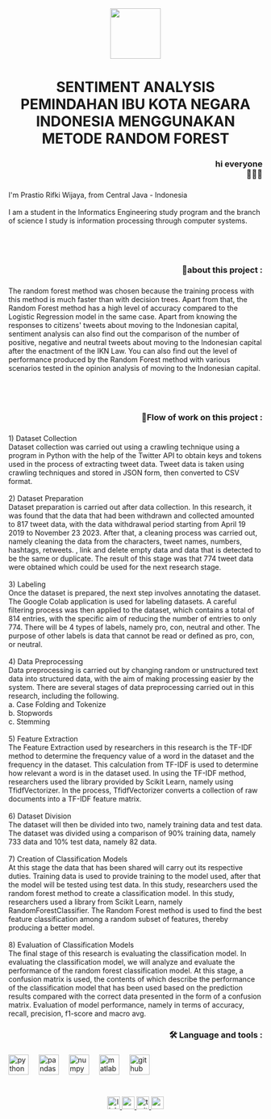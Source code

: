 <div align="center">
  <img height="100" src="https://upload.wikimedia.org/wikipedia/commons/9/95/Twitter_new_X_logo.png"  />
</div>

###

<h1 align="center">SENTIMENT ANALYSIS PEMINDAHAN IBU KOTA NEGARA INDONESIA MENGGUNAKAN METODE RANDOM FOREST</h1>

###

<h3 align="right">hi everyone<br>👋🏼😁</h3>

###

<p align="left">I'm Prastio Rifki Wijaya, from Central Java - Indonesia<br><br>I am a student in the Informatics Engineering study program and the branch of science I study is information processing through computer systems.</p>

###

<br clear="both">

<h1 align="center"></h1>

###

<h3 align="right">🎯about this project :</h3>

###

<p align="left">The random forest method was chosen because the training process with this method is much faster than with decision trees. Apart from that, the Random Forest method has a high level of accuracy compared to the Logistic Regression model in the same case. Apart from knowing the responses to citizens' tweets about moving to the Indonesian capital, sentiment analysis can also find out the comparison of the number of positive, negative and neutral tweets about moving to the Indonesian capital after the enactment of the IKN Law. You can also find out the level of performance produced by the Random Forest method with various scenarios tested in the opinion analysis of moving to the Indonesian capital.</p>

###

<br clear="both">

<h1 align="center"></h1>

###

<h3 align="right">🧭Flow of work on this project :</h3>

###

<p align="left">1) Dataset Collection<br>Dataset collection was carried out using a crawling technique using a program in Python with the help of the Twitter API to obtain keys and tokens used in the process of extracting tweet data. Tweet data is taken using crawling techniques and stored in JSON form, then converted to CSV format.<br><br>2) Dataset Preparation<br>Dataset preparation is carried out after data collection. In this research, it was found that the data that had been withdrawn and collected amounted to 817 tweet data, with the data withdrawal period starting from April 19 2019 to November 23 2023. After that, a cleaning process was carried out, namely cleaning the data from the characters, tweet names, numbers, hashtags, retweets. , link and delete empty data and data that is detected to be the same or duplicate. The result of this stage was that 774 tweet data were obtained which could be used for the next research stage.<br><br>3) Labeling<br>Once the dataset is prepared, the next step involves annotating the dataset. The Google Colab application is used for labeling datasets. A careful filtering process was then applied to the dataset, which contains a total of 814 entries, with the specific aim of reducing the number of entries to only 774. There will be 4 types of labels, namely pro, con, neutral and other. The purpose of other labels is data that cannot be read or defined as pro, con, or neutral.<br><br>4) Data Preprocessing<br>Data preprocessing is carried out by changing random or unstructured text data into structured data, with the aim of making processing easier by the system. There are several stages of data preprocessing carried out in this research, including the following.<br>a. Case Folding and Tokenize<br>b. Stopwords<br>c. Stemming<br><br>5) Feature Extraction<br>The Feature Extraction used by researchers in this research is the TF-IDF method to determine the frequency value of a word in the dataset and the frequency in the dataset. This calculation from TF-IDF is used to determine how relevant a word is in the dataset used. In using the TF-IDF method, researchers used the library provided by Scikit Learn, namely using TfidfVectorizer. In the process, TfidfVectorizer converts a collection of raw documents into a TF-IDF feature matrix.<br><br>6) Dataset Division<br>The dataset will then be divided into two, namely training data and test data. The dataset was divided using a comparison of 90% training data, namely 733 data and 10% test data, namely 82 data.<br><br>7) Creation of Classification Models<br>At this stage the data that has been shared will carry out its respective duties. Training data is used to provide training to the model used, after that the model will be tested using test data. In this study, researchers used the random forest method to create a classification model. In this study, researchers used a library from Scikit Learn, namely RandomForestClassifier. The Random Forest method is used to find the best feature classification among a random subset of features, thereby producing a better model.<br><br>8) Evaluation of Classification Models<br>The final stage of this research is evaluating the classification model. In evaluating the classification model, we will analyze and evaluate the performance of the random forest classification model. At this stage, a confusion matrix is used, the contents of which describe the performance of the classification model that has been used based on the prediction results compared with the correct data presented in the form of a confusion matrix. Evaluation of model performance, namely in terms of accuracy, recall, precision, f1-score and macro avg.</p>

###

<h3 align="right">🛠 Language and tools :</h3>

###

<div align="left">
  <img src="https://cdn.jsdelivr.net/gh/devicons/devicon/icons/python/python-original.svg" height="40" alt="python logo"  />
  <img width="12" />
  <img src="https://cdn.jsdelivr.net/gh/devicons/devicon/icons/pandas/pandas-original.svg" height="40" alt="pandas logo"  />
  <img width="12" />
  <img src="https://cdn.jsdelivr.net/gh/devicons/devicon/icons/numpy/numpy-original.svg" height="40" alt="numpy logo"  />
  <img width="12" />
  <img src="https://skillicons.dev/icons?i=matlab" height="40" alt="matlab logo"  />
  <img width="12" />
  <img src="https://cdn.jsdelivr.net/gh/devicons/devicon/icons/github/github-original.svg" height="40" alt="github logo"  />
</div>

###

<br clear="both">

<div align="center">
  <a href="https://www.linkedin.com/in/prastio-rifki-wijaya-046166243/" target="_blank">
    <img src="https://img.shields.io/static/v1?message=LinkedIn&logo=linkedin&label=&color=0077B5&logoColor=white&labelColor=&style=for-the-badge" height="25" alt="linkedin logo"  />
  </a>
  <a href="https://www.youtube.com/@prastiorifkiwijaya23" target="_blank">
    <img src="https://img.shields.io/static/v1?message=Youtube&logo=youtube&label=&color=FF0000&logoColor=white&labelColor=&style=for-the-badge" height="25" alt="youtube logo"  />
  </a>
  <a href="https://twitter.com/rifki_prastio" target="_blank">
    <img src="https://img.shields.io/static/v1?message=Twitter&logo=twitter&label=&color=1DA1F2&logoColor=white&labelColor=&style=for-the-badge" height="25" alt="twitter logo"  />
  </a>
  <a href="wijayaprastio23@gmail.com" target="_blank">
    <img src="https://img.shields.io/static/v1?message=Gmail&logo=gmail&label=&color=102C57&logoColor=white&labelColor=&style=for-the-badge" height="25" alt="gmail logo"  />
  </a>
</div>

###

<h1 align="left"></h1>

###
